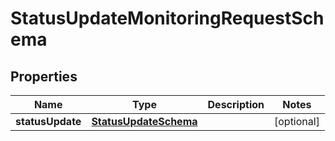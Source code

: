 

# StatusUpdateMonitoringRequestSchema


## Properties

Name | Type | Description | Notes
------------ | ------------- | ------------- | -------------
**statusUpdate** | [**StatusUpdateSchema**](StatusUpdateSchema.md) |  |  [optional]



